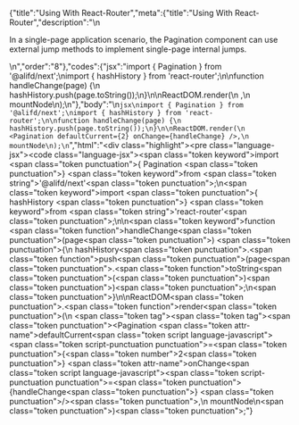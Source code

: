 {"title":"Using With React-Router","meta":{"title":"Using With React-Router","description":"\n<p>In a single-page application scenario, the Pagination component can use external jump methods to implement single-page internal jumps.</p>\n","order":"8"},"codes":{"jsx":"import { Pagination } from '@alifd/next';\nimport { hashHistory } from 'react-router';\n\nfunction handleChange(page) {\n    hashHistory.push(page.toString());\n}\n\nReactDOM.render(\n    <Pagination defaultCurrent={2} onChange={handleChange} />,\n    mountNode\n);\n"},"body":"\n````jsx\nimport { Pagination } from '@alifd/next';\nimport { hashHistory } from 'react-router';\n\nfunction handleChange(page) {\n    hashHistory.push(page.toString());\n}\n\nReactDOM.render(\n    <Pagination defaultCurrent={2} onChange={handleChange} />,\n    mountNode\n);\n````","html":"<script>(function(){'use strict';\n\nvar _next = require('@alifd/next');\n\nvar _reactRouter = require('react-router');\n\nfunction handleChange(page) {\n    _reactRouter.hashHistory.push(page.toString());\n}\n\nReactDOM.render(React.createElement(_next.Pagination, { defaultCurrent: 2, onChange: handleChange }), mountNode);})()</script><div class=\"highlight\"><pre class=\"language-jsx\"><code class=\"language-jsx\"><span class=\"token keyword\">import</span> <span class=\"token punctuation\">{</span> Pagination <span class=\"token punctuation\">}</span> <span class=\"token keyword\">from</span> <span class=\"token string\">'@alifd/next'</span><span class=\"token punctuation\">;</span>\n<span class=\"token keyword\">import</span> <span class=\"token punctuation\">{</span> hashHistory <span class=\"token punctuation\">}</span> <span class=\"token keyword\">from</span> <span class=\"token string\">'react-router'</span><span class=\"token punctuation\">;</span>\n\n<span class=\"token keyword\">function</span> <span class=\"token function\">handleChange</span><span class=\"token punctuation\">(</span>page<span class=\"token punctuation\">)</span> <span class=\"token punctuation\">{</span>\n    hashHistory<span class=\"token punctuation\">.</span><span class=\"token function\">push</span><span class=\"token punctuation\">(</span>page<span class=\"token punctuation\">.</span><span class=\"token function\">toString</span><span class=\"token punctuation\">(</span><span class=\"token punctuation\">)</span><span class=\"token punctuation\">)</span><span class=\"token punctuation\">;</span>\n<span class=\"token punctuation\">}</span>\n\nReactDOM<span class=\"token punctuation\">.</span><span class=\"token function\">render</span><span class=\"token punctuation\">(</span>\n    <span class=\"token tag\"><span class=\"token tag\"><span class=\"token punctuation\">&lt;</span>Pagination</span> <span class=\"token attr-name\">defaultCurrent</span><span class=\"token script language-javascript\"><span class=\"token script-punctuation punctuation\">=</span><span class=\"token punctuation\">{</span><span class=\"token number\">2</span><span class=\"token punctuation\">}</span></span> <span class=\"token attr-name\">onChange</span><span class=\"token script language-javascript\"><span class=\"token script-punctuation punctuation\">=</span><span class=\"token punctuation\">{</span>handleChange<span class=\"token punctuation\">}</span></span> <span class=\"token punctuation\">/></span></span><span class=\"token punctuation\">,</span>\n    mountNode\n<span class=\"token punctuation\">)</span><span class=\"token punctuation\">;</span></code></pre></div>"}